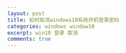```yaml
---
layout: post
title: 如何取消windows10系统开机登录密码
categories: windows window10
excerpt: win10 登录 取消
comments: true
---
```

